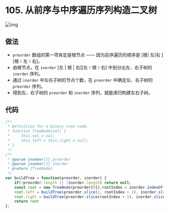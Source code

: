 # 105. 从前序与中序遍历序列构造二叉树
![img](/dovis-blog/other/58.png)

## 做法
- `preorder` 数组的第一项肯定是根节点 —— 因为前序遍历的顺序是 [根| 左|右 ][根∣左∣右]。
- 由根节点，在 `inorder` [左 | 根 | 右][左∣根∣右] 中划分出左、右子树的 `inorder` 序列。
- 通过 `inorder` 中左右子树的节点个数，在 `preorder` 中确定左、右子树的 `preorder` 序列。
- 得到左、右子树的 `preorder` 和 `inorder` 序列，就能递归构建左右子树。

## 代码
```js
/**
 * Definition for a binary tree node.
 * function TreeNode(val) {
 *     this.val = val;
 *     this.left = this.right = null;
 * }
 */
/**
 * @param {number[]} preorder
 * @param {number[]} inorder
 * @return {TreeNode}
 */
var buildTree = function(preorder, inorder) {
    if(!preorder.length || !inorder.length) return null;
    const root = new TreeNode(preorder[0]),rootIndex = inorder.indexOf(preorder[0])
    root.left = buildTree(preorder.slice(1, rootIndex + 1), inorder.slice(0, rootIndex))
    root.right = buildTree(preorder.slice(rootIndex + 1), inorder.slice(rootIndex + 1))
    return root
};
```